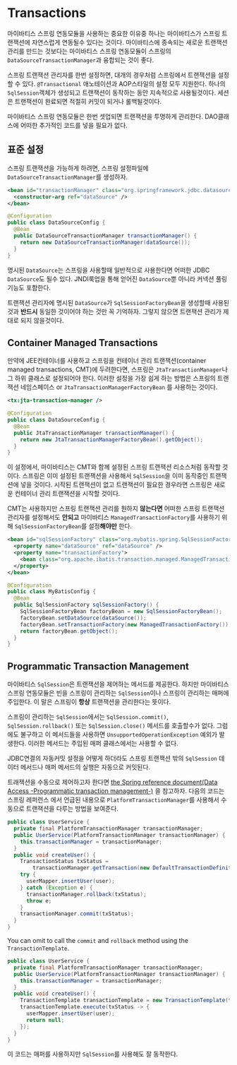 <a name="Transactions"></a>

# Transactions

마이바티스 스프링 연동모듈을 사용하는 중요한 이유중 하나는 마이바티스가 스프링 트랜잭션에 자연스럽게 연동될수 있다는 것이다. 마이바티스에 종속되는 새로운 트랜잭션 관리를 만드는 것보다는 마이바티스 스프링 연동모듈이
스프링의 `DataSourceTransactionManager`과 융합되는 것이 좋다.

스프링 트랜잭션 관리자를 한번 설정하면, 대개의 경우처럼 스프링에서 트랜잭션을 설정할 수 있다. `@Transactional` 애노테이션과 AOP스타일의 설정 모두 지원한다. 하나의 `SqlSession`객체가
생성되고 트랜잭션이 동작하는 동안 지속적으로 사용될것이다. 세션은 트랜잭션이 완료되면 적절히 커밋이 되거나 롤백될것이다.

마이바티스 스프링 연동모듈은 한번 셋업되면 트랜잭션을 투명하게 관리한다. DAO클래스에 어떠한 추가적인 코드를 넣을 필요가 없다.

<a name="configuration"></a>

## 표준 설정

스프링 트랜잭션을 가능하게 하려면, 스프링 설정파일에 `DataSourceTransactionManager`를 생성하자.

```xml
<bean id="transactionManager" class="org.springframework.jdbc.datasource.DataSourceTransactionManager">
  <constructor-arg ref="dataSource" />
</bean>
```

```java
@Configuration
public class DataSourceConfig {
  @Bean
  public DataSourceTransactionManager transactionManager() {
    return new DataSourceTransactionManager(dataSource());
  }
}
```

명시된 `DataSource`는 스프링을 사용할때 일반적으로 사용한다면 어떠한 JDBC `DataSource`도 될수 있다. JNDI룩업을 통해 얻어진 `DataSource`뿐 아니라 커넥션 풀링 기능도 포함한다.

트랜잭션 관리자에 명시된 `DataSource`가 `SqlSessionFactoryBean`을 생성할때 사용된 것과 **반드시** 동일한 것이어야 하는 것만 꼭 기억하자. 그렇지 않으면 트랜잭션 관리가 제대로 되지
않을것이다.

<a name="container"></a>

## Container Managed Transactions

만약에 JEE컨테이너를 사용하고 스프링을 컨테이너 관리 트랜잭션(container managed transactions, CMT)에 두려한다면, 스프링은 `JtaTransactionManager`나 그 하위 클래스로
설정되어야 한다. 이러한 설정을 가장 쉽게 하는 방법은 스프링의 트랜잭션 네임스페이스 or `JtaTransactionManagerFactoryBean` 를 사용하는 것이다.

```xml
<tx:jta-transaction-manager />
```

```java
@Configuration
public class DataSourceConfig {
  @Bean
  public JtaTransactionManager transactionManager() {
    return new JtaTransactionManagerFactoryBean().getObject();
  }
}
```

이 설정에서, 마이바티스는 CMT와 함께 설정된 스프링 트랜잭션 리소스처럼 동작할 것이다. 스프링은 이미 설정된 트랜잭션을 사용해서 `SqlSession`을 이미 동작중인 트랜잭션에 넣을 것이다. 시작된 트랜잭션이
없고 트랜잭션이 필요한 경우라면 스프링은 새로운 컨테이너 관리 트랜잭션을 시작할 것이다.

CMT는 사용하지만 스프링 트랜잭션 관리를 원하지 **않는다면** 어떠한 스프링 트랜잭션 관리자를 설정해서도 **안되고** 마이바티스 `ManagedTransactionFactory`를 사용하기
위해 `SqlSessionFactoryBean`를 설정**해야만** 한다.

```xml
<bean id="sqlSessionFactory" class="org.mybatis.spring.SqlSessionFactoryBean">
  <property name="dataSource" ref="dataSource" />
  <property name="transactionFactory">
    <bean class="org.apache.ibatis.transaction.managed.ManagedTransactionFactory" />
  </property>
</bean>
```

```java
@Configuration
public class MyBatisConfig {
  @Bean
  public SqlSessionFactory sqlSessionFactory() {
    SqlSessionFactoryBean factoryBean = new SqlSessionFactoryBean();
    factoryBean.setDataSource(dataSource());
    factoryBean.setTransactionFactory(new ManagedTransactionFactory());
    return factoryBean.getObject();
  }
}
```

<a name="programmatic"></a>

## Programmatic Transaction Management

마이바티스 `SqlSession`은 트랜잭션을 제어하는 메서드를 제공한다. 하지만 마이바티스 스프링 연동모듈은 빈을 스프링이 관리하는 `SqlSession`이나 스프링이 관리하는 매퍼에 주입한다. 이 말은
스프링이 **항상** 트랜잭션을 관리한다는 뜻이다.

스프링이 관리하는 `SqlSession`에서는 `SqlSession.commit()`, `SqlSession.rollback()` 또는 `SqlSession.close()` 메서드를 호출할수가 없다. 그럼에도
불구하고 이 메서드들을 사용하면 `UnsupportedOperationException` 예외가 발생한다. 이러한 메서드는 주입된 매퍼 클래스에서는 사용할 수 없다.

JDBC연결의 자동커밋 설정을 어떻게 하더라도 스프링 트랜잭션 밖의 `SqlSession` 데이터 메서드나 매퍼 메서드의 실행은 자동으로 커밋된다.

트래잭션을 수동으로 제어하고자
한다면 [the Spring reference document(Data Access -Programmatic transaction management-)](https://docs.spring.io/spring/docs/current/spring-framework-reference/data-access.html#transaction-programmatic)
을 참고하자. 다음의 코드는 스프링 레퍼런스 에서 언급된 내용으로 `PlatformTransactionManager`를 사용해서 수동으로 트랜잭션을 다루는 방법을 보여준다.

```java
public class UserService {
  private final PlatformTransactionManager transactionManager;
  public UserService(PlatformTransactionManager transactionManager) {
    this.transactionManager = transactionManager;
  }
  public void createUser() {
    TransactionStatus txStatus =
        transactionManager.getTransaction(new DefaultTransactionDefinition());
    try {
      userMapper.insertUser(user);
    } catch (Exception e) {
      transactionManager.rollback(txStatus);
      throw e;
    }
    transactionManager.commit(txStatus);
  }
}
```

You can omit to call the `commit` and `rollback` method using the `TransactionTemplate`.

```java
public class UserService {
  private final PlatformTransactionManager transactionManager;
  public UserService(PlatformTransactionManager transactionManager) {
    this.transactionManager = transactionManager;
  }
  public void createUser() {
    TransactionTemplate transactionTemplate = new TransactionTemplate(transactionManager);
    transactionTemplate.execute(txStatus -> {
      userMapper.insertUser(user);
      return null;
    });
  }
}
```

이 코드는 매퍼를 사용하지만 `SqlSession`를 사용해도 잘 동작한다.
